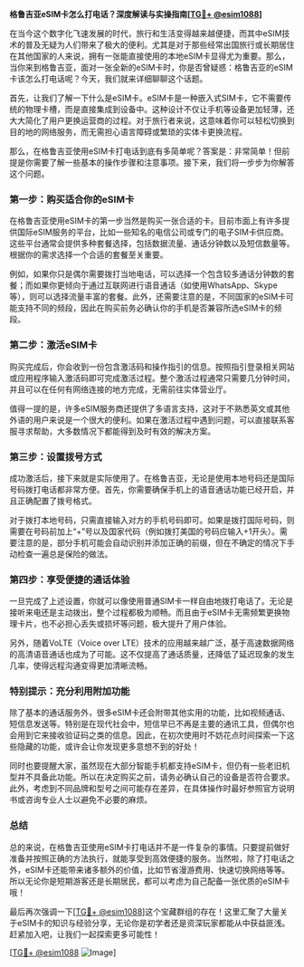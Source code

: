 **格鲁吉亚eSIM卡怎么打电话？深度解读与实操指南[[TG💪+ @esim1088](https://t.me/s/esim1088)]**

在当今这个数字化飞速发展的时代，旅行和生活变得越来越便捷，而其中eSIM技术的普及无疑为人们带来了极大的便利。尤其是对于那些经常出国旅行或长期居住在其他国家的人来说，拥有一张能直接使用的本地eSIM卡显得尤为重要。那么，当你来到格鲁吉亚，面对一张全新的eSIM卡时，你是否曾疑惑：格鲁吉亚的eSIM卡该怎么打电话呢？今天，我们就来详细聊聊这个话题。

首先，让我们了解一下什么是eSIM卡。eSIM卡是一种嵌入式SIM卡，它不需要传统的物理卡槽，而是直接集成到设备中。这种设计不仅让手机等设备更加轻薄，还大大简化了用户更换运营商的过程。对于旅行者来说，这意味着你可以轻松切换到目的地的网络服务，而无需担心语言障碍或繁琐的实体卡更换流程。

那么，在格鲁吉亚使用eSIM卡打电话到底有多简单呢？答案是：非常简单！但前提是你需要了解一些基本的操作步骤和注意事项。接下来，我们将一步步为你解答这个问题。

### **第一步：购买适合你的eSIM卡**
在格鲁吉亚使用eSIM卡的第一步当然是购买一张合适的卡。目前市面上有许多提供国际eSIM服务的平台，比如一些知名的电信公司或专门的电子SIM卡供应商。这些平台通常会提供多种套餐选择，包括数据流量、通话分钟数以及短信数量等。根据你的需求选择一个合适的套餐至关重要。

例如，如果你只是偶尔需要拨打当地电话，可以选择一个包含较多通话分钟数的套餐；而如果你更倾向于通过互联网进行语音通话（如使用WhatsApp、Skype等），则可以选择流量丰富的套餐。此外，还需要注意的是，不同国家的eSIM卡可能支持不同的频段，因此在购买前务必确认你的手机是否兼容所选eSIM卡的频段。

### **第二步：激活eSIM卡**
购买完成后，你会收到一份包含激活码和操作指引的信息。按照指引登录相关网站或应用程序输入激活码即可完成激活过程。整个激活过程通常只需要几分钟时间，并且可以在任何有网络连接的地方完成，无需前往实体营业厅。

值得一提的是，许多eSIM服务商还提供了多语言支持，这对于不熟悉英文或其他外语的用户来说是一个很大的便利。如果在激活过程中遇到问题，可以直接联系客服寻求帮助，大多数情况下都能得到及时有效的解决方案。

### **第三步：设置拨号方式**
成功激活后，接下来就是实际使用了。在格鲁吉亚，无论是使用本地号码还是国际号码拨打电话都非常方便。首先，你需要确保手机上的语音通话功能已经开启，并且正确配置了拨号格式。

对于拨打本地号码，只需直接输入对方的手机号码即可。如果是拨打国际号码，则需要在号码前加上“+”号以及国家代码（例如拨打美国的号码应输入+1开头）。需要注意的是，部分手机可能会自动识别并添加正确的前缀，但在不确定的情况下手动检查一遍总是保险的做法。

### **第四步：享受便捷的通话体验**
一旦完成了上述设置，你就可以像使用普通SIM卡一样自由地拨打电话了。无论是接听来电还是主动拨出，整个过程都极为顺畅。而且由于eSIM卡无需频繁更换物理卡片，也不必担心丢失或损坏等问题，极大提升了用户体验。

另外，随着VoLTE（Voice over LTE）技术的应用越来越广泛，基于高速数据网络的高清语音通话也成为了可能。这不仅提高了通话质量，还降低了延迟现象的发生几率，使得远程沟通变得更加清晰流畅。

### **特别提示：充分利用附加功能**
除了基本的通话服务外，很多eSIM卡还会附带其他实用的功能，比如视频通话、短信息发送等。特别是在现代社会中，短信早已不再是主要的通讯工具，但偶尔也会用到它来接收验证码之类的信息。因此，在初次使用时不妨花点时间探索一下这些隐藏的功能，或许会让你发现更多意想不到的好处！

同时也要提醒大家，虽然现在大部分智能手机都支持eSIM卡，但仍有一些老旧机型并不具备此功能。所以在决定购买之前，请务必确认自己的设备是否符合要求。此外，考虑到不同品牌和型号之间可能存在差异，在具体操作时最好参照官方说明书或咨询专业人士以避免不必要的麻烦。

### **总结**
总的来说，在格鲁吉亚使用eSIM卡打电话并不是一件复杂的事情。只要提前做好准备并按照正确的方法执行，就能享受到高效便捷的服务。当然啦，除了打电话之外，eSIM卡还能带来诸多额外的价值，比如节省漫游费用、快速切换网络等等。所以无论你是短期游客还是长期居民，都可以考虑为自己配备一张优质的eSIM卡哦！

最后再次强调一下[[TG💪+ @esim1088](https://t.me/s/esim1088)]这个宝藏群组的存在！这里汇聚了大量关于eSIM卡的知识与经验分享，无论你是初学者还是资深玩家都能从中获益匪浅。赶紧加入吧，让我们一起探索更多可能性！

[[TG💪+ @esim1088](https://t.me/s/esim1088) ![Image](https://i.postimg.cc/4NQfJmqS/Snipaste-2025-05-13-00-14-12.png)]